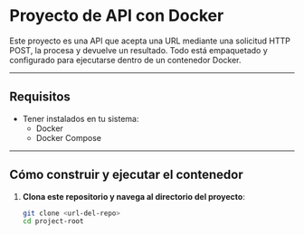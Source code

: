 # Proyecto de API con Docker

Este proyecto es una API que acepta una URL mediante una solicitud HTTP POST, la procesa y devuelve un resultado. Todo está empaquetado y configurado para ejecutarse dentro de un contenedor Docker.

---

## **Requisitos**
- Tener instalados en tu sistema:
  - Docker
  - Docker Compose

---

## **Cómo construir y ejecutar el contenedor**

1. **Clona este repositorio y navega al directorio del proyecto**:
   ```bash
   git clone <url-del-repo>
   cd project-root
